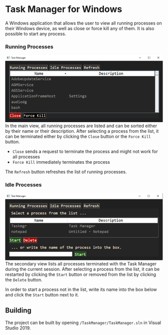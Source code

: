 # Task Manager for Windows

A Windows application that allows the user to view all running processes on their Windows device, as well as close or force kill any of them. It is also possible to start any process.

### Running Processes
![Running Processes](https://github.com/MartinTaTTe/windows-task-manager/blob/master/media/running_processes.png)
In the main view, all running processes are listed and can be sorted either by their name or their description. After selecting a process from the list, it can be terminated either by clicking the `Close` button or the `Force Kill` button.
- `Close` sends a request to terminate the process and might not work for all processes
- `Force Kill` immediately terminates the process

The `Refresh` button refreshes the list of running processes.

### Idle Processes
![Idle Processes](https://github.com/MartinTaTTe/windows-task-manager/blob/master/media/idle_processes.png)
The secondary view lists all processes terminated with the Task Manager during the current session. After selecting a process from the list, it can be restarted by clicking the `Start` button or removed from the list by clicking the `Delete` button.

In order to start a process not in the list, write its name into the box below and click the `Start` button next to it.

## Building
The project can be built by opening `/TaskManager/TaskManager.sln` in Visual Studio 2019.